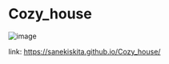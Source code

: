 # Cozy_house
![image](https://user-images.githubusercontent.com/56951952/117692841-16daa180-b1c6-11eb-97ab-b6f863fa5d55.png)

link: https://sanekiskita.github.io/Cozy_house/
